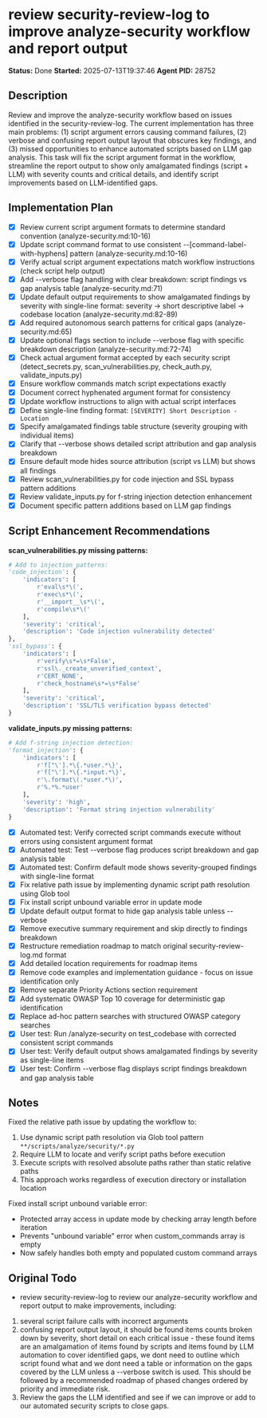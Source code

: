 # review security-review-log to improve analyze-security workflow and report output

**Status:** Done
**Started:** 2025-07-13T19:37:46
**Agent PID:** 28752

## Description
Review and improve the analyze-security workflow based on issues identified in the security-review-log. The current implementation has three main problems: (1) script argument errors causing command failures, (2) verbose and confusing report output layout that obscures key findings, and (3) missed opportunities to enhance automated scripts based on LLM gap analysis. This task will fix the script argument format in the workflow, streamline the report output to show only amalgamated findings (script + LLM) with severity counts and critical details, and identify script improvements based on LLM-identified gaps.

## Implementation Plan
- [x] Review current script argument formats to determine standard convention (analyze-security.md:10-16)
- [x] Update script command format to use consistent --[command-label-with-hyphens] pattern (analyze-security.md:10-16)
- [x] Verify actual script argument expectations match workflow instructions (check script help output)
- [x] Add --verbose flag handling with clear breakdown: script findings vs gap analysis table (analyze-security.md:71)
- [x] Update default output requirements to show amalgamated findings by severity with single-line format: severity → short descriptive label → codebase location (analyze-security.md:82-89)
- [x] Add required autonomous search patterns for critical gaps (analyze-security.md:65)
- [x] Update optional flags section to include --verbose flag with specific breakdown description (analyze-security.md:72-74)
- [x] Check actual argument format accepted by each security script (detect_secrets.py, scan_vulnerabilities.py, check_auth.py, validate_inputs.py)
- [x] Ensure workflow commands match script expectations exactly
- [x] Document correct hyphenated argument format for consistency
- [x] Update workflow instructions to align with actual script interfaces
- [x] Define single-line finding format: `[SEVERITY] Short Description - Location`
- [x] Specify amalgamated findings table structure (severity grouping with individual items)
- [x] Clarify that --verbose shows detailed script attribution and gap analysis breakdown
- [x] Ensure default mode hides source attribution (script vs LLM) but shows all findings
- [x] Review scan_vulnerabilities.py for code injection and SSL bypass pattern additions
- [x] Review validate_inputs.py for f-string injection detection enhancement  
- [x] Document specific pattern additions based on LLM gap findings

## Script Enhancement Recommendations

**scan_vulnerabilities.py missing patterns:**
```python
# Add to injection_patterns:
'code_injection': {
    'indicators': [
        r'eval\s*\(',
        r'exec\s*\(',
        r'__import__\s*\(',
        r'compile\s*\('
    ],
    'severity': 'critical',
    'description': 'Code injection vulnerability detected'
},
'ssl_bypass': {
    'indicators': [
        r'verify\s*=\s*False',
        r'ssl\._create_unverified_context',
        r'CERT_NONE',
        r'check_hostname\s*=\s*False'
    ],
    'severity': 'critical', 
    'description': 'SSL/TLS verification bypass detected'
}
```

**validate_inputs.py missing patterns:**
```python
# Add f-string injection detection:
'format_injection': {
    'indicators': [
        r'f["\'].*\{.*user.*\}',
        r'f["\'].*\{.*input.*\}',
        r'\.format\(.*user.*\)',
        r'%.*%.*user'
    ],
    'severity': 'high',
    'description': 'Format string injection vulnerability'
}
```
- [x] Automated test: Verify corrected script commands execute without errors using consistent argument format
- [x] Automated test: Test --verbose flag produces script breakdown and gap analysis table
- [x] Automated test: Confirm default mode shows severity-grouped findings with single-line format
- [x] Fix relative path issue by implementing dynamic script path resolution using Glob tool
- [x] Fix install script unbound variable error in update mode
- [x] Update default output format to hide gap analysis table unless --verbose
- [x] Remove executive summary requirement and skip directly to findings breakdown
- [x] Restructure remediation roadmap to match original security-review-log.md format
- [x] Add detailed location requirements for roadmap items 
- [x] Remove code examples and implementation guidance - focus on issue identification only
- [x] Remove separate Priority Actions section requirement
- [x] Add systematic OWASP Top 10 coverage for deterministic gap identification
- [x] Replace ad-hoc pattern searches with structured OWASP category searches
- [x] User test: Run /analyze-security on test_codebase with corrected consistent script commands
- [x] User test: Verify default output shows amalgamated findings by severity as single-line items
- [x] User test: Confirm --verbose flag displays script findings breakdown and gap analysis table

## Notes
Fixed the relative path issue by updating the workflow to:
1. Use dynamic script path resolution via Glob tool pattern `**/scripts/analyze/security/*.py`
2. Require LLM to locate and verify script paths before execution
3. Execute scripts with resolved absolute paths rather than static relative paths
4. This approach works regardless of execution directory or installation location

Fixed install script unbound variable error:
- Protected array access in update mode by checking array length before iteration
- Prevents "unbound variable" error when custom_commands array is empty
- Now safely handles both empty and populated custom command arrays

## Original Todo
- review security-review-log to review our analyze-security workflow and report output to make improvements, including:

1. several script failure calls with incorrect arguments
2. confusing report output layout, it should be found items counts broken down by severity, short detail on each critical issue - these found items are an amalgamation of items found by scripts and items found by LLM automation to cover identified gaps, we dont need to outline which script found what and we dont need a table or information on the gaps covered by the LLM unless a --verbose switch is used. This should be followed by a recommended roadmap of phased changes ordered by priority and immediate risk.
3. Review the gaps the LLM identified and see if we can improve or add to our automated security scripts to close gaps.